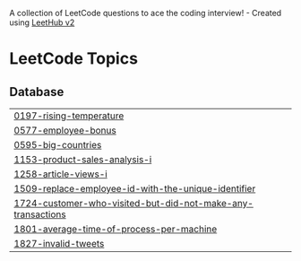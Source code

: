 A collection of LeetCode questions to ace the coding interview! - Created using [LeetHub v2](https://github.com/arunbhardwaj/LeetHub-2.0)
<!---LeetCode Topics Start-->
# LeetCode Topics
## Database
|  |
| ------- |
| [0197-rising-temperature](https://github.com/ToniRajinCoding/LeetCode/tree/master/0197-rising-temperature) |
| [0577-employee-bonus](https://github.com/ToniRajinCoding/LeetCode/tree/master/0577-employee-bonus) |
| [0595-big-countries](https://github.com/ToniRajinCoding/LeetCode/tree/master/0595-big-countries) |
| [1153-product-sales-analysis-i](https://github.com/ToniRajinCoding/LeetCode/tree/master/1153-product-sales-analysis-i) |
| [1258-article-views-i](https://github.com/ToniRajinCoding/LeetCode/tree/master/1258-article-views-i) |
| [1509-replace-employee-id-with-the-unique-identifier](https://github.com/ToniRajinCoding/LeetCode/tree/master/1509-replace-employee-id-with-the-unique-identifier) |
| [1724-customer-who-visited-but-did-not-make-any-transactions](https://github.com/ToniRajinCoding/LeetCode/tree/master/1724-customer-who-visited-but-did-not-make-any-transactions) |
| [1801-average-time-of-process-per-machine](https://github.com/ToniRajinCoding/LeetCode/tree/master/1801-average-time-of-process-per-machine) |
| [1827-invalid-tweets](https://github.com/ToniRajinCoding/LeetCode/tree/master/1827-invalid-tweets) |
<!---LeetCode Topics End-->